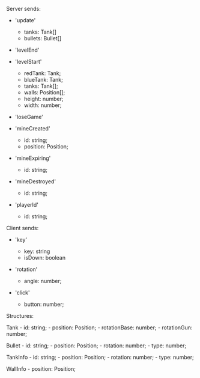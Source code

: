 Server sends:
- 'update'
    - tanks: Tank[]
    - bullets: Bullet[]

- 'levelEnd'

- 'levelStart'
    - redTank: Tank;
    - blueTank: Tank;
    - tanks: Tank[];
    - walls: Position[];
    - height: number;
    - width: number;

- 'loseGame'

- 'mineCreated'
    - id: string;
    - position: Position;
- 'mineExpiring'
    - id: string;
- 'mineDestroyed'
    - id: string;

- 'playerId'
    - id: string;

Client sends:
- 'key'
    - key: string
    - isDown: boolean

- 'rotation'
    - angle: number;

- 'click'
    - button: number;


Structures:

Tank
    - id: string;
    - position: Position;
    - rotationBase: number;
    - rotationGun: number;

Bullet
    - id: string;
    - position: Position;
    - rotation: number;
    - type: number;

TankInfo
    - id: string;
    - position: Position;
    - rotation: number;
    - type: number;

WallInfo
    - position: Position;